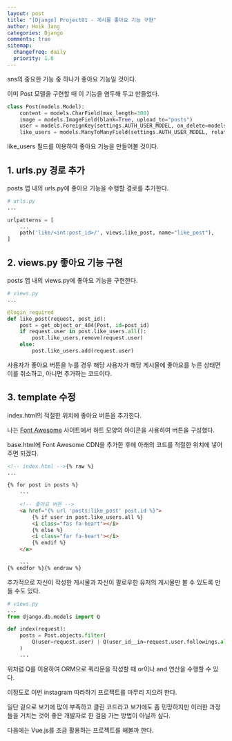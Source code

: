 ```yaml
---
layout: post
title: "[Django] Project01 - 게시물 좋아요 기능 구현"
author: Hoik Jang
categories: Django
comments: true
sitemap:
  changefreq: daily
  priority: 1.0
---
```


sns의 중요한 기능 중 하나가 좋아요 기능일 것이다.

이미 Post 모델을 구현할 때 이 기능을 염두해 두고 만들었다.

```python
class Post(models.Model):
    content = models.CharField(max_length=300)
    image = models.ImageField(blank=True, upload_to="posts")
    user = models.ForeignKey(settings.AUTH_USER_MODEL, on_delete=models.CASCADE, related_name="posts")
    like_users = models.ManyToManyField(settings.AUTH_USER_MODEL, related_name="like_posts", blank=True)
```

like_users 필드를 이용하여 좋아요 기능을 만들어볼 것이다.



## 1. urls.py 경로 추가

posts 앱 내의 urls.py에 좋아요 기능을 수행할 경로를 추가한다.

```python
# urls.py
...

urlpatterns = [
	...
	path('like/<int:post_id>/', views.like_post, name="like_post"),
]
```



## 2. views.py 좋아요 기능 구현

posts 앱 내의 views.py에 좋아요 기능을 구현한다.

```python
# views.py
...

@login_required
def like_post(request, post_id):
    post = get_object_or_404(Post, id=post_id)
    if request.user in post.like_users.all():
        post.like_users.remove(request.user)
    else:
        post.like_users.add(request.user)
```

사용자가 좋아요 버튼을 누를 경우 해당 사용자가 해당 게시물에 좋아요를 누른 상태면 이를 취소하고, 아니면 추가하는 코드이다.



## 3. template 수정

index.html의 적절한 위치에 좋아요 버튼을 추가한다.

나는 [Font Awesome](<https://fontawesome.com/>) 사이트에서 하트 모양의 아이콘을 사용하여 버튼을 구성했다.

base.html에 Font Awesome CDN을 추가한 후에 아래의 코드를 적절한 위치에 넣어주면 되겠다.

```html
<!-- index.html -->{% raw %}
...

{% for post in posts %}
	...
	
    <!-- 좋아요 버튼 -->
    <a href="{% url 'posts:like_post' post.id %}">
        {% if user in post.like_users.all %}
        <i class="fas fa-heart"></i>
        {% else %}
        <i class="far fa-heart"></i>
        {% endif %}
    </a>

	...
{% endfor %}{% endraw %}
```



추가적으로 자신이 작성한 게시물과 자신이 팔로우한 유저의 게시물만 볼 수 있도록 만들 수도 있다.

```python
# views.py
...
from django.db.models import Q

def index(request):
    posts = Post.objects.filter(
        Q(user=request.user) | Q(user_id__in=request.user.followings.all())
    )
    ...
```

위처럼 Q를 이용하여 ORM으로 쿼리문을 작성할 때 or이나 and 연산을 수행할 수 있다.



이정도로 이번 instagram 따라하기 프로젝트를 마무리 지으려 한다.

일단 겉으로 보기에 많이 부족하고 클린 코드라고 보기에도 좀 민망하지만 이러한 과정들을 거치는 것이 좋은 개발자로 한 걸음 가는 방법이 아닐까 싶다.



다음에는 Vue.js를 조금 활용하는 프로젝트를 해볼까 한다.